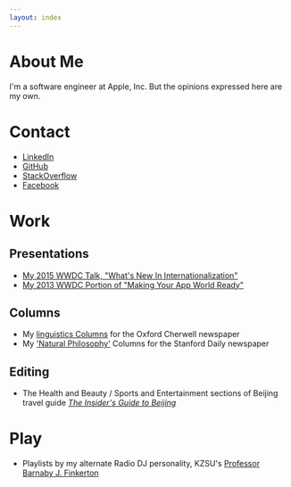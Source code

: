 ```yaml
---
layout: index
---
```


# About Me
I'm a software engineer at Apple, Inc. But the opinions expressed here are my own.

# Contact
* [LinkedIn](https://www.linkedin.com/profile/view?id=AAMAAAJfr9AB7cCKhIDzlIMU4jOeed_Lo4Ft0lc)
* [GitHub](https://github.com/nathillard)
* [StackOverflow](http://stackoverflow.com/users/535543/nat)
* [Facebook](https://www.facebook.com/nat.hillard)

# Work
## Presentations
* [My 2015 WWDC Talk, "What's New In Internationalization"](https://developer.apple.com/videos/wwdc/2015/?id=227)
* [My 2013 WWDC Portion of "Making Your App World Ready"](https://developer.apple.com/videos/wwdc/2013/#219)

## Columns
* My [linguistics Columns](http://www.cherwell.org/profile/nat-hillard) for the Oxford Cherwell newspaper
* My ['Natural Philosophy'](http://stanforddailyarchive.com/cgi-bin/stanford?a=q&hs=1&r=1&results=1&txq=nat+hillard&txf=txIN&ssnip=txt&o=20&dafdq=&dafmq=&dafyq=&datdq=&datmq=&datyq=&e=-------en-20--1--txt-txIN-nathillard------) Columns for the Stanford Daily newspaper

## Editing
* The Health and Beauty / Sports and Entertainment sections of Beijing travel guide [_The Insider's Guide to Beijing_](http://www.amazon.com/Insiders-Guide-Beijing-Immersion-Guides/dp/0980138604)

# Play
* Playlists by my alternate Radio DJ personality, KZSU's [Professor Barnaby J. Finkerton](http://zookeeper.stanford.edu/index.php?action=viewDJ&seq=selUser&session=&viewuser=543)